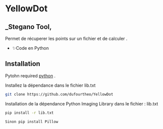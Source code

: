 # YellowDot
## _Stegano Tool, 


Permet de récuperer les points sur un fichier et de calculer . 

- ✨Code en Python





## Installation

Pytohn required [python](https://www.python.org/) .

Installez la dépendance dans le fichier lib.txt

```sh
git clone https://github.com/dufourtheo/YellowDot
```

Installation de la dépendance Python Imaging Library dans le fichier : lib.txt

```sh
pip install -r lib.txt

Sinon pip install Pillow 
```
